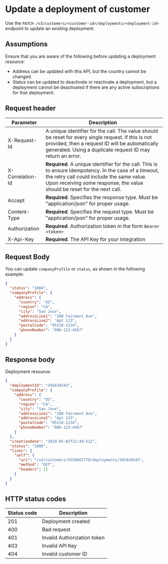 # Update a deployment of customer

Use the `PATCH /v3/customers/<customer-id>/deployments/<deployment-id>` endpoint to update an existing deployment.

## Assumptions

Ensure that you are aware of the following before updating a deployment resource:

- Address can be updated with this API, but the country cannot be changed.
- Status can be updated to deactivate or reactivate a deployment, but a deployment cannot be deactivated if there are any active subscriptions for that deployment.

## Request header

| Parameter        | Description                                                                                                                                                                                                                      |
|------------------|----------------------------------------------------------------------------------------------------------------------------------------------------------------------------------------------------------------------------------|
| X-Request-Id     | A unique identifier for the call. The value should be reset for every single request. If this is not provided, then a request ID will be automatically generated. Using a duplicate request ID may return an error.              |
| X-Correlation-Id | **Required**. A unique identifier for the call. This is to ensure idempotency. In the case of a timeout, the retry call could include the same value. Upon receiving some response, the value should be reset for the next call. |
| Accept           | **Required**. Specifies the response type. Must be "application/json" for proper usage.                                                                                                                                          |
| Content-Type     | **Required**. Specifies the request type. Must be "application/json" for proper usage.                                                                                                                                           |
| Authorization    | **Required**. Authorization token in the form `Bearer <token>`                                                                                                                                                                   |
| X-Api-Key        | **Required**. The API Key for your integration                                                                                                                                                                                   |

## Request Body

You can update `companyProfile` or `status`, as shown in the following example:

```json
{
  "status": "1004",
  "companyProfile": {
    "address": {
      "country": "US",
      "region": "CA",
      "city": "San Jose",
      "addressLine1": "200 Fairmont Ave",
      "addressLine2": "Apt 123",
      "postalCode": "95110-1234",
      "phoneNumber": "800-123-4567"
    }
  }
}
```

## Response body

Deployment resource:

```json
{
  "deploymentId": "345434543",
  "companyProfile": {
    "address": {
      "country": "US",
      "region": "CA",
      "city": "San Jose",
      "addressLine1": "200 Fairmont Ave",
      "addressLine2": "Apt 123",
      "postalCode": "95110-1234",
      "phoneNumber": "800-123-4567"
    }
  },
  "creationDate": "2019-05-02T22:49:52Z",
  "status": "1000",
  "links": {
    "self": {
      "uri": "/v3/customers/5556667778/deployments/345434543",
      "method": "GET",
      "headers": []
    }
  }
}
```

## HTTP status codes

| Status code | Description                 |
| ----------- | --------------------------- |
| 201         | Deployment created          |
| 400         | Bad request                 |
| 401         | Invalid Authorization token |
| 403         | Invalid API Key             |
| 404         | Invalid customer ID         |
